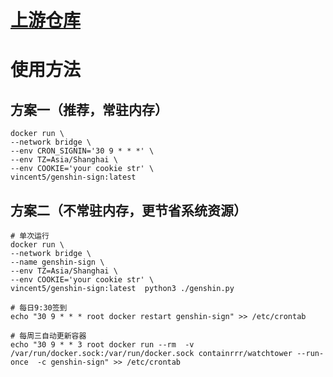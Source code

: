 # [上游仓库](https://github.com/sirodeneko/genshin-sign)

# 使用方法
## 方案一（推荐，常驻内存）
```
docker run \
--network bridge \
--env CRON_SIGNIN='30 9 * * *' \
--env TZ=Asia/Shanghai \
--env COOKIE='your cookie str' \
vincent5/genshin-sign:latest
```

## 方案二（不常驻内存，更节省系统资源）
```
# 单次运行
docker run \
--network bridge \
--name genshin-sign \
--env TZ=Asia/Shanghai \
--env COOKIE='your cookie str' \
vincent5/genshin-sign:latest  python3 ./genshin.py

# 每日9:30签到
echo "30 9 * * * root docker restart genshin-sign" >> /etc/crontab

# 每周三自动更新容器
echo "30 9 * * 3 root docker run --rm  -v /var/run/docker.sock:/var/run/docker.sock containrrr/watchtower --run-once  -c genshin-sign" >> /etc/crontab
```